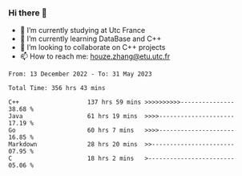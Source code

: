 ### Hi there 👋
- 🔭 I’m currently studying at Utc France
- 🌱 I’m currently learning DataBase and C++
- 👯 I’m looking to collaborate on C++ projects
- 📫 How to reach me: houze.zhang@etu.utc.fr

<!--START_SECTION:waka-->

```text
From: 13 December 2022 - To: 31 May 2023

Total Time: 356 hrs 43 mins

C++                   137 hrs 59 mins >>>>>>>>>>---------------   38.68 %
Java                  61 hrs 19 mins  >>>>---------------------   17.19 %
Go                    60 hrs 7 mins   >>>>---------------------   16.85 %
Markdown              28 hrs 20 mins  >>-----------------------   07.95 %
C                     18 hrs 2 mins   >------------------------   05.06 %
```

<!--END_SECTION:waka-->
